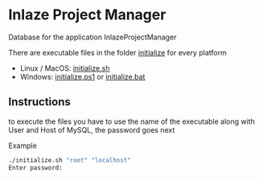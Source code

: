 # Inlaze Project Manager

Database for the application InlazeProjectManager

There are executable files in the folder [initialize](./initialize/) for every platform

- Linux / MacOS: [initialize.sh](./initialize/initialize.sh)
- Windows: [initialize.ps1](./initialize/initialize.ps1) or [initialize.bat](./initialize/initialize.bat)

## Instructions

to execute the files you have to use the name of the executable along with User and Host of MySQL, the password goes next

Example

```sh
./initialize.sh "root" "localhost"
Enter password:
```
